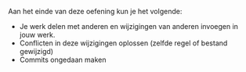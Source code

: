 Aan het einde van deze oefening kun je het volgende:

* Je werk delen met anderen en wijzigingen van anderen invoegen in jouw werk. 
* Conflicten in deze wijzigingen oplossen (zelfde regel of bestand gewijzigd)
* Commits ongedaan maken